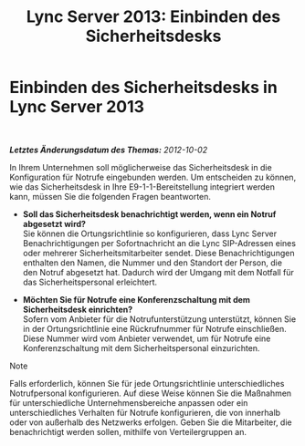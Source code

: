 ﻿---
title: 'Lync Server 2013: Einbinden des Sicherheitsdesks'
TOCTitle: Einbinden des Sicherheitsdesks
ms:assetid: 4b1d9125-7488-419b-85dd-a8dd3ab5add3
ms:mtpsurl: https://technet.microsoft.com/de-de/library/Gg398299(v=OCS.15)
ms:contentKeyID: 49293925
ms.date: 05/19/2016
mtps_version: v=OCS.15
ms.translationtype: HT
---

# Einbinden des Sicherheitsdesks in Lync Server 2013

 

_**Letztes Änderungsdatum des Themas:** 2012-10-02_

In Ihrem Unternehmen soll möglicherweise das Sicherheitsdesk in die Konfiguration für Notrufe eingebunden werden. Um entscheiden zu können, wie das Sicherheitsdesk in Ihre E9-1-1-Bereitstellung integriert werden kann, müssen Sie die folgenden Fragen beantworten.

  - **Soll das Sicherheitsdesk benachrichtigt werden, wenn ein Notruf abgesetzt wird?**  
    Sie können die Ortungsrichtlinie so konfigurieren, dass Lync Server Benachrichtigungen per Sofortnachricht an die Lync SIP-Adressen eines oder mehrerer Sicherheitsmitarbeiter sendet. Diese Benachrichtigungen enthalten den Namen, die Nummer und den Standort der Person, die den Notruf abgesetzt hat. Dadurch wird der Umgang mit dem Notfall für das Sicherheitspersonal erleichtert.

<!-- end list -->

  - **Möchten Sie für Notrufe eine Konferenzschaltung mit dem Sicherheitsdesk einrichten?**  
    Sofern vom Anbieter für die Notrufunterstützung unterstützt, können Sie in der Ortungsrichtlinie eine Rückrufnummer für Notrufe einschließen. Diese Nummer wird vom Anbieter verwendet, um für Notrufe eine Konferenzschaltung mit dem Sicherheitspersonal einzurichten.


> [!NOTE]
> Falls erforderlich, können Sie für jede Ortungsrichtlinie unterschiedliches Notrufpersonal konfigurieren. Auf diese Weise können Sie die Maßnahmen für unterschiedliche Unternehmensbereiche anpassen oder ein unterschiedliches Verhalten für Notrufe konfigurieren, die von innerhalb oder von außerhalb des Netzwerks erfolgen. Geben Sie die Mitarbeiter, die benachrichtigt werden sollen, mithilfe von Verteilergruppen an.


